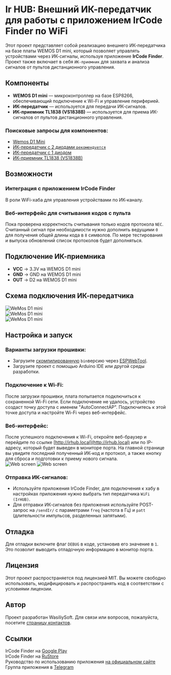 # Ir HUB: Внешний ИК-передатчик для работы с приложением IrCode Finder по WiFi

Этот проект представляет собой реализацию внешнего ИК-передатчика на базе платы WEMOS D1 mini, который позволяет управлять устройствами через ИК-сигналы, используя приложение **IrCode Finder**. Проект также включает в себя `ИК-приемник` для захвата и анализа сигналов от пультов дистанционного управления.

## Компоненты

- **WEMOS D1 mini** — микроконтроллер на базе ESP8266, обеспечивающий подключение к Wi-Fi и управление периферией.
- **ИК-передатчик** — используется для передачи ИК-сигналов.
- **ИК-приемник TL1838 (VS1838B)** — используется для приема ИК-сигналов от пультов дистанционного управления.

### Поисковые запросы для компонентов:
- [Wemos D1 Mini](https://aliexpress.ru/wholesale?SearchText=wemos+d1+mini)
- [ИК-передатчик с 2 диодами `рекомендуется`](https://aliexpress.ru/wholesale?SearchText=2ch+ir+transmitter+module)
- [ИК-передатчик с 1 диодом](https://aliexpress.ru/wholesale?SearchText=ir+transmitter+module)
- [ИК-приемник TL1838 (VS1838B)](https://aliexpress.ru/wholesale?SearchText=TL1838)

## Возможности

### Интеграция с приложением **IrCode Finder**
В роли WiFi-хаба для управления устройствами по ИК-каналу.

### Веб-интерфейс для считывания кодов с пульта
Пока проверена корректность считывания только кодов протокола `NEC`. Считанный сигнал при необходимости нужно дополнить ведущими `0` для получения общей длины кода в `8` символов. По мере тестирования и выпуска обновлений список протоколов будет дополняться.

## Подключение ИК-приемника

- **VCC** → 3.3V на WEMOS D1 mini
- **GND** → GND на WEMOS D1 mini
- **OUT** → D2 на WEMOS D1 mini

## Схема подключения ИК-передатчика

![WeMos D1 mini](scheme/wemos_d1_transmitter_only_variants.png)  
![WeMos D1 mini](scheme/wemos_d1_transmitter_only_1.jpg)  
![WeMos D1 mini](scheme/wemos_d1_transmitter_only_3.jpg)  

## Настройка и запуск

### Варианты загрузки прошивки:
   - Загрузите [скомпилированную](build/esp8266.esp8266.d1_mini_clone/) `bin`версию через [ESPWebTool](https://esp.huhn.me/).
   - Загрузите проект с помощью Arduino IDE или другой среды разработки.

### Подключение к Wi-Fi:  
После загрузки прошивки, плата попытается подключиться к сохраненной Wi-Fi сети. Если подключение не удалось, устройство создаст точку доступа с именем "AutoConnectAP". Подключитесь к этой точке доступа и настройте Wi-Fi через веб-интерфейс.

### Веб-интерфейс:  
После успешного подключения к Wi-Fi, откройте веб-браузер и перейдите по ссылке [http://irhub.local](http://irhub.local) или по IP-адресу, который будет выведен в мониторе порта. На главной странице вы увидите последний полученный ИК-код и протокол, а также кнопку для сброса и подготовки к приему нового сигнала.  
![Web screen](screenshots/1.png)
![Web screen](screenshots/2.png)  

### Отправка ИК-сигналов:
   - Используйте приложения IrCode Finder, для подключения к хабу в настройках приложения нужно выбрать тип передатчика `WiFi (IrHUB)`.
   - Для отправки ИК-сигналов без приложения используйте POST-запрос на `/sendIr/` с параметрами `freq` (частота в Гц) и `patt` (длительности импульсов, разделенных запятыми).

## Отладка

Для отладки включите флаг `DEBUG` в коде, установив его значение в `1`. Это позволит выводить отладочную информацию в монитор порта.

## Лицензия

Этот проект распространяется под лицензией MIT. Вы можете свободно использовать, модифицировать и распространять код в соответствии с условиями лицензии.

## Автор

Проект разработан WasiliySoft. Для связи или вопросов, пожалуйста, посетите [страницу контактов](https://wasiliysoft.ru/contacts/).

## Ссылки

IrCode Finder на [Google Play](https://play.google.com/store/apps/details?id=ru.wasiliysoft.ircodefindernec)  
IrCode Finder на [RuStore](https://www.rustore.ru/catalog/app/ru.wasiliysoft.ircodefindernec)  
Руководство по использованию приложения [на официальном сайте](https://wasiliysoft.ru/ircode-finder-guide/)  
Группа приложения в [Telegram](https://t.me/ircodefinder)
